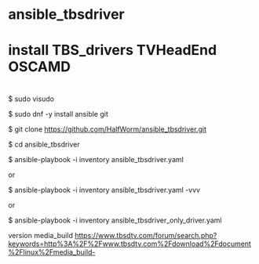 # ansible_tbsdriver
# install TBS_drivers TVHeadEnd OSCAMD
#
$ sudo visudo

$ sudo dnf -y install ansible git

$ git clone https://github.com/HalfWorm/ansible_tbsdriver.git

$ cd ansible_tbsdriver

$ ansible-playbook -i inventory ansible_tbsdriver.yaml 

or 

$ ansible-playbook -i inventory ansible_tbsdriver.yaml -vvv

or

$ ansible-playbook -i inventory ansible_tbsdriver_only_driver.yaml

version media_build https://www.tbsdtv.com/forum/search.php?keywords=http%3A%2F%2Fwww.tbsdtv.com%2Fdownload%2Fdocument%2Flinux%2Fmedia_build-
